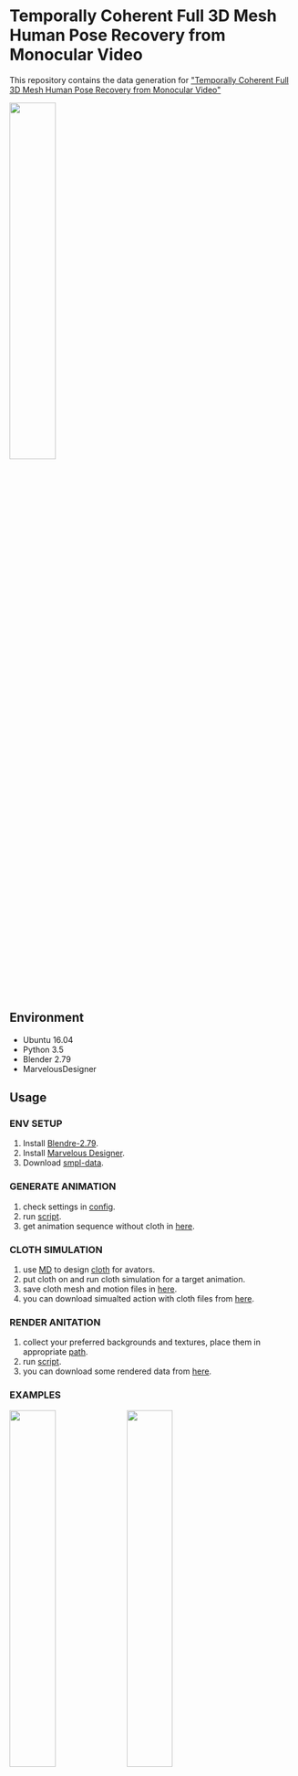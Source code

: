 # Temporally Coherent Full 3D Mesh Human Pose Recovery from Monocular Video
This repository contains the data generation for ["Temporally Coherent Full 3D Mesh Human Pose Recovery from Monocular Video"](https://arxiv.org/abs/1906.00161)

[<img src="https://github.com/liujianee/MVIPER/blob/master/assets/female_106_12_Full_with_Music.gif" width="40%">](https://youtu.be/Olbo53PgGH8)


## Environment
- Ubuntu 16.04
- Python 3.5
- Blender 2.79
- MarvelousDesigner


## Usage

### ENV SETUP
1. Install [Blendre-2.79](https://www.blender.org/download/).
2. Install [Marvelous Designer](https://www.marvelousdesigner.com/product/pricing/).
3. Download [smpl-data]().


### GENERATE ANIMATION

1. check settings in [config](https://github.com/liujianee/MVIPER/blob/master/datageneration/config).
2. run [script](https://github.com/liujianee/MVIPER/blob/master/datageneration/run_Generate_Animation.sh).
3. get animation sequence without cloth in [here](https://github.com/liujianee/MVIPER/tree/master/datageneration/animate_out).

### CLOTH SIMULATION

1. use [MD](https://www.marvelousdesigner.com/) to design [cloth](https://github.com/liujianee/MVIPER/tree/master/datageneration/MD_Assets) for avators.
2. put cloth on and run cloth simulation for a target animation.
3. save cloth mesh and motion files in [here](https://github.com/liujianee/MVIPER/tree/master/datageneration/animate_out).
4. you can download simualted action with cloth files from [here]().

### RENDER ANITATION

1. collect your preferred backgrounds and textures, place them in appropriate [path](https://github.com/liujianee/MVIPER/blob/master/datageneration/config).
2. run [script](https://github.com/liujianee/MVIPER/blob/master/datageneration/run_Render_Animation.sh).
3. you can download some rendered data from [here]().

### EXAMPLES

<img src="https://github.com/liujianee/MVIPER/blob/master/assets/female_05_05_Full.gif" width="40%">

<img src="https://github.com/liujianee/MVIPER/blob/master/assets/female_05_06_Full.gif" width="40%">

<img src="https://github.com/liujianee/MVIPER/blob/master/assets/male_05_10_Full.gif" width="40%">

<img src="https://github.com/liujianee/MVIPER/blob/master/assets/male_104_16_Full.gif" width="40%">

<img src="https://github.com/liujianee/MVIPER/blob/master/assets/male_85_01_Full.gif" width="40%">



## References
- [surreal](https://github.com/gulvarol/surreal)


